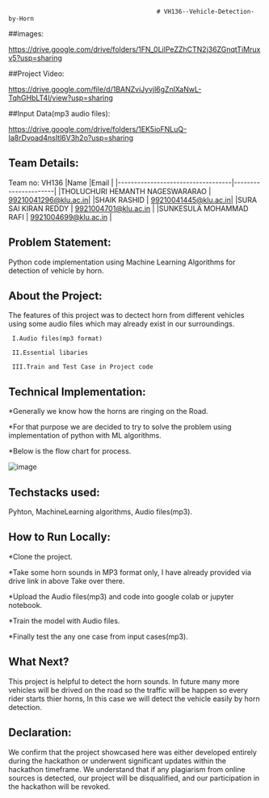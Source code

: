                                              # VH136--Vehicle-Detection-by-Horn
																				 
##images:

https://drive.google.com/drive/folders/1FN_0LilPeZZhCTN2j36ZGnqtTiMruxv5?usp=sharing

##Project Video:

https://drive.google.com/file/d/1BANZviJyvjl6gZnlXaNwL-TqhGHbLT4l/view?usp=sharing

##Input Data(mp3 audio files):

https://drive.google.com/drive/folders/1EK5ioFNLuQ-Ia8rDvoad4nsItl6V3h2o?usp=sharing


## Team Details:

Team no: VH136
|Name                               |Email                 |
|-----------------------------------|----------------------|
|THOLUCHURI HEMANTH NAGESWARARAO    | 99210041296@klu.ac.in|
|SHAIK RASHID                       | 99210041445@klu.ac.in|
|SURA SAI KIRAN REDDY               | 9921004701@klu.ac.in |
|SUNKESULA MOHAMMAD RAFI            | 9921004699@klu.ac.in |


## Problem Statement:

   Python code implementation using Machine Learning Algorithms for detection of vehicle by horn.
   

## About the Project:

   The features of this project was to dectect horn from different vehicles using some audio files which may already exist in our surroundings.

     I.Audio files(mp3 format)

     II.Essential libaries

     III.Train and Test Case in Project code
     

## Technical Implementation:

*Generally we know how the horns are ringing on the Road.

*For that purpose we are decided to try to solve the problem using implementation of python with ML algorithms.

*Below is the flow chart for process.


![image](https://github.com/THOLUCHURIHEMANTHNAGESWARARAO/VH136--Vehicle-Sound-Detection-/assets/161383454/aa14ee31-2369-4e99-b44e-4574f99ad33e)


## Techstacks used:

Pyhton, MachineLearning algorithms, Audio files(mp3).


## How to Run Locally:

*Clone the project.

*Take some horn sounds in MP3 format only, I have already provided via drive link in above Take over there.

*Upload the Audio files(mp3) and code into google colab or jupyter notebook.

*Train the model with Audio files.

*Finally test the any one case from input cases(mp3).


## What Next?

This project is helpful to detect the horn sounds. In future many more vehicles will be drived on the road so the traffic will be happen so every rider starts thier horns, In this case we will detect the vehicle easily by horn detection.


## Declaration:

We confirm that the project showcased here was either developed entirely during the hackathon or underwent significant updates within the hackathon timeframe. We understand that if any plagiarism from online sources is detected, our project will be disqualified, and our participation in the hackathon will be revoked.







                      
